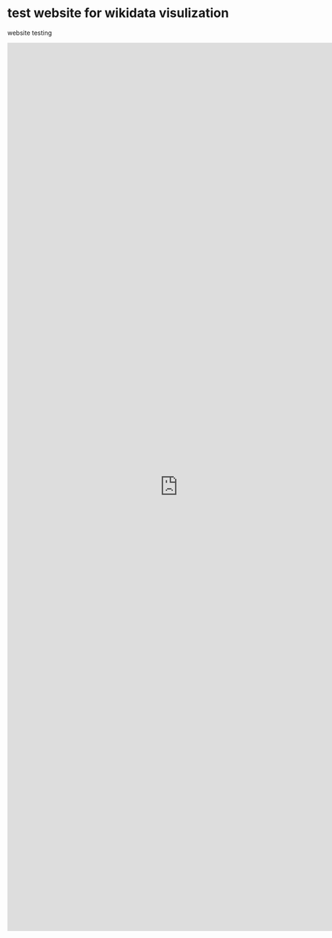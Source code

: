 # test website for wikidata visulization

website testing
<iframe style="width:80vw; height:50vh;" scrolling="yes" frameborder="0" src="https://bit.ly/3DreAqS">


## Appearance

Here's what a star-nosed mole looks like:

![front view of a star-nosed mole](https://upload.wikimedia.org/wikipedia/commons/e/ef/Condylura.jpg)
[US National Parks Service, Public domain, via Wikimedia Commons](https://commons.wikimedia.org/wiki/File:Condylura.jpg)

#